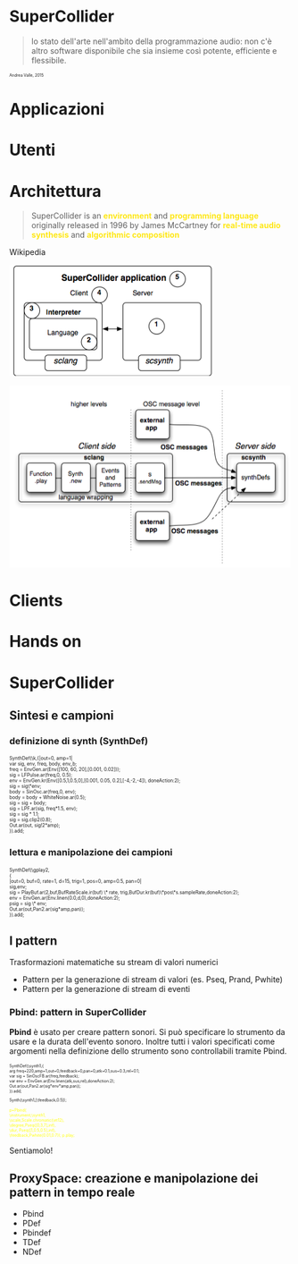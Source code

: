 # SuperCollider


<!-- .slide: data-background-size="contain" data-background-color="#000" data-background-image="/_images/na/james_mccarty_emu.jpg" -->
<!-- james McCartney -->


<!-- .slide: data-background-size="contain" data-background-color="#fff" data-background-image="/_images/na/survey_253/platforms.png" -->
<!-- question 4 -->


>lo stato dell'arte nell'ambito della programmazione audio: non c'è altro software disponibile che sia insieme così potente, efficiente e flessibile.

<p style="font-size:0.5em">Andrea Valle, 2015</p>


<!-- .slide: data-background-size="contain" data-background-color="#fff" data-background-image="/_images/na/survey_253/what_I_think_of_SC.png" -->
<!-- what people think -->



# Applicazioni


<!-- .slide: data-background-size="contain" data-background-color="#000" data-background-image="/_images/na/A.png" -->
<!-- Composizione Elettroacustica / Physical  computing -->


<!-- .slide: data-background-size="contain" data-background-color="#fff" data-background-image="/_images/na/B.png" -->
<!-- Data sonification -->


<!-- .slide: data-background-size="contain" data-background-color="#000" data-background-image="/_images/na/08-DOTDOTDOT_Enel_Trezzo.jpg" -->
<!-- Spazializzazione / complessi sistemi multicanale -->


<!-- .slide: data-background-size="contain" data-background-color="#000" data-background-image="/_images/na/Dotdotdot_M9_FilippoBamberghi_2018_07-p-1600.jpg" -->
<!-- Audio interattivo in contesti multimediali -->


<!-- .slide: data-background-size="contain" data-background-color="#000" data-background-image="/_images/na/C.png" -->
<!-- Live-coding / laptop ensemble -->


<!-- .slide: data-background-size="contain" data-background-color="#fff" data-background-image="/_images/na/D.png" -->
<!-- e molto altro... -->



# Utenti


<!-- .slide: data-background-size="contain" data-background-color="#fff" data-background-image="/_images/na/survey_253/use_of_SC.png" -->
<!-- question 9 -->


<!-- .slide: data-background-size="contain" data-background-color="#fff" data-background-image="/_images/na/survey_253/SC_community.png" -->
<!-- word cloud -->



# Architettura


>SuperCollider is an <strong style="color:#fee715;">environment</strong> and <strong style="color:#fee715;">programming language</strong> originally released in 1996 by James McCartney for <strong style="color:#fee715;">real-time audio synthesis</strong> and <strong style="color:#fee715;">algorithmic composition</strong>

<p style="font-size:0.5em, text-color:#f00">Wikipedia</p>


<!-- .slide: data-background-color="#fff" -->
![architecture](/_images/na/structureEn.png)<!-- .element: style="width:90%; height:auto;" -->


<!-- .slide: data-background-color="#fff" -->
![architecture](/_images/na/scEn.png)<!-- .element: style="width:90%; height:auto;" -->



# Clients


<!-- .slide: data-background-size="contain" data-background-color="#fff" data-background-image="/_images/na/survey_253/SC_clients.png" -->
<!--question 7 -->



# Hands on


<!-- .slide: data-background-size="contain" data-background-color="#000" data-background-image="/_images/na/03.png" -->
<!--question 7 -->



# SuperCollider


## Sintesi e campioni


### definizione di synth (SynthDef)

<p style="font-size:0.6em;text-align:left;">
SynthDef(\k,{|out=0, amp=1|<br/>
	var sig, env, freq, body, env_b;<br/>
	freq = EnvGen.ar(Env([100, 60, 20],[0.001, 0.02]));<br/>
	sig =  LFPulse.ar(freq,0, 0.5);<br/>
	env = EnvGen.kr(Env([0.5,1,0.5,0],[0.001, 0.05, 0.2],[-4,-2,-4]), doneAction:2);<br/>
	sig = sig\*env;<br/>
	body = SinOsc.ar(freq,0, env);<br/>
	body = body + WhiteNoise.ar(0.5);<br/>
	sig = sig + body;<br/>
	sig = LPF.ar(sig, freq*1.5, env);<br/>
	sig = sig * 1.1;<br/>
	sig = sig.clip2(0.8);<br/>
	Out.ar(out, sig!2*amp);<br/>
}).add;
</p>


### lettura e manipolazione dei campioni
<p style="font-size:0.6em;text-align:left;">
SynthDef(\gplay2,<br/>
	{<br/>
	    |out=0, buf=0, rate=1, d=15, trig=1, pos=0, amp=0.5, pan=0|<br/>
	    sig,env;<br/>
	    sig = PlayBuf.ar(2,buf,BufRateScale.ir(buf) \* rate,
	    trig,BufDur.kr(buf)\*pos\*s.sampleRate,doneAction:2);<br/>
	    env = EnvGen.ar(Env.linen(0.0,d,0),doneAction:2);<br/>
	    psig = sig \* env;<br/>
	    Out.ar(out,Pan2.ar(sig*amp,pan));<br/>
}).add;</p>



## I pattern

Trasformazioni matematiche su stream di valori numerici

* Pattern per la generazione di stream di valori (es. Pseq, Prand, Pwhite)
* Pattern per la generazione di stream di eventi


### Pbind: pattern in SuperCollider

**Pbind** è usato per creare pattern sonori.
Si può specificare lo strumento da usare e la durata dell'evento sonoro. Inoltre tutti i valori specificati come argomenti nella definizione dello strumento sono controllabili tramite Pbind.


<p style="font-size:0.5em;text-align:left">
SynthDef(\synth1,{<br/>
	arg freq=220,amp=1,out=0,feedback=0,pan=0,atk=0.1,sus=0.3,rel=0.1;<br/>
	var sig = SinOscFB.ar(freq,feedback);<br/>
	var env = EnvGen.ar(Env.linen(atk,sus,rel),doneAction:2);<br/>
	Out.ar(out,Pan2.ar(sig*env*amp,pan));<br/>
	}).add;<br/></p>
<p style="font-size:0.5em;text-align:left">
Synth(\synth1,[\feedback,0.5]);<br/><br/>
<span style="color:yellow">
p=Pbind(<br/>\instrument,\synth1,<br/>\scale,Scale.chromatic(\et12),<br/>\degree,Pseq([0,3,7],inf),<br/>\dur, Pseq([1,0.5,0.5],inf),<br/>\feedback,Pwhite(0.01,0.7));
p.play;</span></p>


Sentiamolo!


## ProxySpace: creazione e manipolazione dei pattern in tempo reale

* Pbind
* PDef
* Pbindef
* TDef
* NDef
